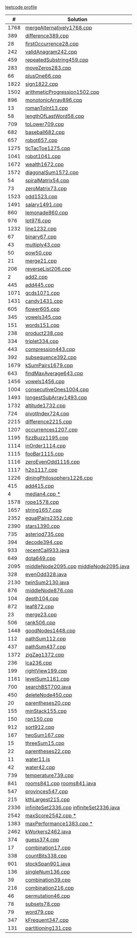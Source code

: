 [leetcode profile](https://leetcode.com/u/khufu1/)

| #    | Solution                                                                                |
| ---- | --------------------------------------------------------------------------------------- |
| 1768 | [mergeAlternatively1768.cpp](mergeAlternatively1768.cpp)                                |
| 389  | [difference389.cpp](difference389.cpp)                                                  |
| 28   | [firstOccurrence28.cpp](firstOccurrence28.cpp)                                          |
| 242  | [validAnagram242.cpp](validAnagram242.cpp)                                              |
| 459  | [repeatedSubstring459.cpp](repeatedSubstring459.cpp)                                    |
| 283  | [moveZeros283.cpp](moveZeros283.cpp)                                                    |
| 66   | [plusOne66.cpp](plusOne66.cpp)                                                          |
| 1822 | [sign1822.cpp](sign1822.cpp)                                                            |
| 1502 | [arithmeticProgression1502.cpp](arithmeticProgression1502.cpp)                          |
| 896  | [monotonicArray896.cpp](monotonicArray896.cpp)                                          |
| 13   | [romanToInt13.cpp](romanToInt13.cpp)                                                    |
| 58   | [lengthOfLastWord58.cpp](lengthOfLastWord58.cpp)                                        |
| 709  | [toLower709.cpp](toLower709.cpp)                                                        |
| 682  | [baseball682.cpp](baseball682.cpp)                                                      |
| 657  | [robot657.cpp](robot657.cpp)                                                            |
| 1275 | [ticTacToe1275.cpp](ticTacToe1275.cpp)                                                  |
| 1041 | [robot1041.cpp](robot1041.cpp)                                                          |
| 1672 | [wealth1672.cpp](wealth1672.cpp)                                                        |
| 1572 | [diagonalSum1572.cpp](diagonalSum1572.cpp)                                              |
| 54   | [spiralMatrix54.cpp](spiralMatrix54.cpp)                                                |
| 73   | [zeroMatrix73.cpp](zeroMatrix73.cpp)                                                    |
| 1523 | [odd1523.cpp](odd1523.cpp)                                                              |
| 1491 | [salary1491.cpp](salary1491.cpp)                                                        |
| 860  | [lemonade860.cpp](lemonade860.cpp)                                                      |
| 976  | [lpt976.cpp](lpt976.cpp)                                                                |
| 1232 | [line1232.cpp](line1232.cpp)                                                            |
| 67   | [binary67.cpp](binary67.cpp)                                                            |
| 43   | [multiply43.cpp](multiply43.cpp)                                                        |
| 50   | [pow50.cpp](pow50.cpp)                                                                  |
| 21   | [merge21.cpp](merge21.cpp)                                                              |
| 206  | [reverseList206.cpp](reverseList206.cpp)                                                |
| 2    | [add2.cpp](add2.cpp)                                                                    |
| 445  | [add445.cpp](add445.cpp)                                                                |
| 1071 | [gcds1071.cpp](gcds1071.cpp)                                                            |
| 1431 | [candy1431.cpp](candy1431.cpp)                                                          |
| 605  | [flower605.cpp](flower605.cpp)                                                          |
| 345  | [vowels345.cpp](vowels345.cpp)                                                          |
| 151  | [words151.cpp](words151.cpp)                                                            |
| 238  | [product238.cpp](product238.cpp)                                                        |
| 334  | [triplet334.cpp](triplet334.cpp)                                                        |
| 443  | [compression443.cpp](compression443.cpp)                                                |
| 392  | [subsequence392.cpp](subsequence392.cpp)                                                |
| 1679 | [kSumPairs1679.cpp](kSumPairs1679.cpp)                                                  |
| 643  | [findMaxAverage643.cpp](findMaxAverage643.cpp)                                          |
| 1456 | [vowels1456.cpp](vowels1456.cpp)                                                        |
| 1004 | [consecutiveOnes1004.cpp](consecutiveOnes1004.cpp)                                      |
| 1493 | [longestSubArray1493.cpp](longestSubArray1493.cpp)                                      |
| 1732 | [altitude1732.cpp](altitude1732.cpp)                                                    |
| 724  | [pivotIndex724.cpp](pivotIndex724.cpp)                                                  |
| 2215 | [difference2215.cpp](difference2215.cpp)                                                |
| 1207 | [occurrences1207.cpp](occurrences1207.cpp)                                              |
| 1195 | [fizzBuzz1195.cpp](fizzBuzz1195.cpp)                                                    |
| 1114 | [inOrder1114.cpp](inOrder1114.cpp)                                                      |
| 1115 | [fooBar1115.cpp](fooBar1115.cpp)                                                        |
| 1116 | [zeroEvenOdd1116.cpp](zeroEvenOdd1116.cpp)                                              |
| 1117 | [h2o1117.cpp](h2o1117.cpp)                                                              |
| 1226 | [diningPhilosophers1226.cpp](diningPhilosophers1226.cpp)                                |
| 415  | [add415.cpp](add415.cpp)                                                                |
| 4    | [median4.cpp \*](median4.cpp)                                                           |
| 1578 | [rope1578.cpp](rope1578.cpp)                                                            |
| 1657 | [string1657.cpp](string1657.cpp)                                                        |
| 2352 | [equalPairs2352.cpp](equalPairs2352.cpp)                                                |
| 2390 | [stars1390.cpp](stars1390.cpp)                                                          |
| 735  | [asteriod735.cpp](asteriod735.cpp)                                                      |
| 394  | [decode394.cpp](decode394.cpp)                                                          |
| 933  | [recentCall933.java](recentCall933.java)                                                |
| 649  | [dota649.cpp](dota649.cpp)                                                              |
| 2095 | [middleNode2095.cpp](middleNode2095.cpp) [middleNode2095.java](middleNode2095.java)     |
| 328  | [evenOdd328.java](evenOdd328.java)                                                      |
| 2130 | [twinSum2130.java](twinSum2130.java)                                                    |
| 876  | [middleNode876.cpp](middleNode876.cpp)                                                  |
| 104  | [depth104.cpp](depth104.cpp)                                                            |
| 872  | [leaf872.cpp](leaf872.cpp)                                                              |
| 23   | [merge23.cpp](merge23.cpp)                                                              |
| 506  | [rank506.cpp](rank506.cpp)                                                              |
| 1448 | [goodNodes1448.cpp](goodNodes1448.cpp)                                                  |
| 112  | [pathSum112.cpp](pathSum112.cpp)                                                        |
| 437  | [pathSum437.cpp](pathSum437.cpp)                                                        |
| 1372 | [zigZag1372.cpp](zigZag1372.cpp)                                                        |
| 236  | [lca236.cpp](lca236.cpp)                                                                |
| 199  | [rightView199.cpp](rightView199.cpp)                                                    |
| 1161 | [levelSum1161.cpp](levelSum1161.cpp)                                                    |
| 700  | [searchBST700.java](searchBST700.java)                                                  |
| 450  | [deleteNode450.cpp](deleteNode450.cpp)                                                  |
| 20   | [parentheses20.cpp](parentheses20.cpp)                                                  |
| 155  | [minStack155.cpp](minStack155.cpp)                                                      |
| 150  | [rpn150.cpp](rpn150.cpp)                                                                |
| 912  | [sort912.cpp](sort912.cpp)                                                              |
| 167  | [twoSum167.cpp](twoSum167.cpp)                                                          |
| 15   | [threeSum15.cpp](threeSum15.cpp)                                                        |
| 22   | [parentheses22.cpp](parentheses22.cpp)                                                  |
| 11   | [water11.js](water11.js)                                                                |
| 42   | [water42.cpp](water42.cpp)                                                              |
| 739  | [temperature739.cpp](temperature739.cpp)                                                |
| 841  | [rooms841.cpp](rooms841.cpp) [rooms841.java](rooms841.java)                             |
| 547  | [provinces547.cpp](provinces547.cpp)                                                    |
| 215  | [kthLargest215.cpp](kthLargest215.cpp)                                                  |
| 2336 | [infiniteSet2336.cpp](infiniteSet2336.cpp) [infiniteSet2336.java](infiniteSet2336.java) |
| 2542 | [maxScore2542.cpp \*](maxScore2542.cpp)                                                 |
| 1383 | [maxPerformance1383.cpp \*](maxPerformance1383.cpp)                                     |
| 2462 | [kWorkers2462.java](kWorkers2462.java)                                                  |
| 374  | [guess374.cpp](guess374.cpp)                                                            |
| 17   | [combination17.cpp](combination17.cpp)                                                  |
| 338  | [countBits338.cpp](countBits338.cpp)                                                    |
| 901  | [stockSpan901.java](stockSpan901.java)                                                  |
| 136  | [singleNum136.cpp](singleNum136.cpp)                                                    |
| 39   | [combination39.cpp](combination39.cpp)                                                  |
| 216  | [combination216.cpp](combination216.cpp)                                                |
| 46   | [permutation46.cpp](permutation46.cpp)                                                  |
| 78   | [subsets78.cpp](subsets78.cpp)                                                          |
| 79   | [word79.cpp](word79.cpp)                                                                |
| 347  | [kFrequent347.cpp](kFrequent347.cpp)                                                    |
| 131  | [partitioning131.cpp](partitioning131.cpp)                                              |
